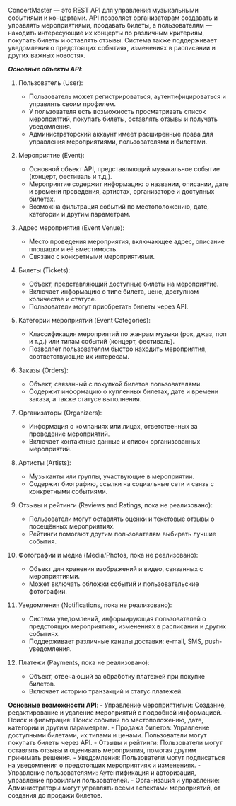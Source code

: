 ConcertMaster — это REST API для управления музыкальными событиями и концертами. 
API позволяет организаторам создавать и управлять мероприятиями, продавать билеты, а пользователям — находить интересующие их концерты по различным критериям, покупать билеты и оставлять отзывы. 
Система также поддерживает уведомления о предстоящих событиях, изменениях в расписании и других важных новостях.

***Основные объекты API***:

1. Пользователь (User):
    - Пользователь может регистрироваться, аутентифицироваться и управлять своим профилем.
    - У пользователя есть возможность просматривать список мероприятий, покупать билеты, оставлять отзывы и получать уведомления.
    - Администраторский аккаунт имеет расширенные права для управления мероприятиями, пользователями и билетами.

2. Мероприятие (Event):
    - Основной объект API, представляющий музыкальное событие (концерт, фестиваль и т.д.).
    - Мероприятие содержит информацию о названии, описании, дате и времени проведения, артистах, организаторе и доступных билетах.
    - Возможна фильтрация событий по местоположению, дате, категории и другим параметрам.

3. Адрес мероприятия (Event Venue):
    - Место проведения мероприятия, включающее адрес, описание площадки и её вместимость.
    - Связано с конкретными мероприятиями.

4. Билеты (Tickets):
    - Объект, представляющий доступные билеты на мероприятие.
    - Включает информацию о типе билета, цене, доступном количестве и статусе.
    - Пользователи могут приобретать билеты через API.

5. Категории мероприятий (Event Categories):
    - Классификация мероприятий по жанрам музыки (рок, джаз, поп и т.д.) или типам событий (концерт, фестиваль).
    - Позволяет пользователям быстро находить мероприятия, соответствующие их интересам.

6. Заказы (Orders):
    - Объект, связанный с покупкой билетов пользователями.
    - Содержит информацию о купленных билетах, дате и времени заказа, а также статусе выполнения.

7. Организаторы (Organizers):
    - Информация о компаниях или лицах, ответственных за проведение мероприятий.
    - Включает контактные данные и список организованных мероприятий.

8. Артисты (Artists):
    - Музыканты или группы, участвующие в мероприятии.
    - Содержит биографию, ссылки на социальные сети и связь с конкретными событиями.

9. Отзывы и рейтинги (Reviews and Ratings, пока не реализовано):
    - Пользователи могут оставлять оценки и текстовые отзывы о посещённых мероприятиях.
    - Рейтинги помогают другим пользователям выбирать лучшие события.

10. Фотографии и медиа (Media/Photos, пока не реализовано):
    - Объект для хранения изображений и видео, связанных с мероприятиями.
    - Может включать обложки событий и пользовательские фотографии. 
  
11. Уведомления (Notifications, пока не реализовано):
    - Система уведомлений, информирующая пользователей о предстоящих мероприятиях, изменениях в расписании и других событиях.
    - Поддерживает различные каналы доставки: e-mail, SMS, push-уведомления. 

12. Платежи (Payments, пока не реализовано):
    - Объект, отвечающий за обработку платежей при покупке билетов.
    - Включает историю транзакций и статус платежей. 


**Основные возможности API**:
    - Управление мероприятиями: Создание, редактирование и удаление мероприятий с подробной информацией.
    - Поиск и фильтрация: Поиск событий по местоположению, дате, категории и другим параметрам.
    - Продажа билетов: Управление доступными билетами, их типами и ценами. Пользователи могут покупать билеты через API.
    - Отзывы и рейтинги: Пользователи могут оставлять отзывы и оценивать мероприятия, помогая другим принимать решения.
    - Уведомления: Пользователи могут подписаться на уведомления о предстоящих мероприятиях и изменениях.
    - Управление пользователями: Аутентификация и авторизация, управление профилями пользователей.
    - Организация и управление: Администраторы могут управлять всеми аспектами мероприятий, от создания до продажи билетов.
